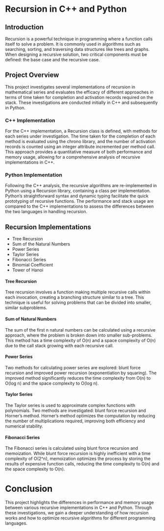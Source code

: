 # Recursion in C++ and Python

## Introduction
Recursion is a powerful technique in programming where a function calls itself to solve a problem. It is commonly used in algorithms such as searching, sorting, and traversing data structures like trees and graphs. When designing a recursive solution, two critical components must be defined: the base case and the recursive case.

## Project Overview
This project investigates several implementations of recursion in mathematical series and evaluates the efficacy of different approaches in terms of time taken for completion and activation records required on the stack. These investigations are conducted initially in C++ and subsequently in Python.

### C++ Implementation
For the C++ implementation, a Recursion class is defined, with methods for each series under investigation. The time taken for the completion of each method is evaluated using the chrono library, and the number of activation records is counted using an integer attribute incremented per method call. This approach provides a quantitative measure of both performance and memory usage, allowing for a comprehensive analysis of recursive implementations in C++.

### Python Implementation
Following the C++ analysis, the recursive algorithms are re-implemented in Python using a Recursion library, containing a class per implementation. Python’s straightforward syntax and dynamic typing facilitate the quick prototyping of recursive functions. The performance and stack usage are compared to the C++ implementations to assess the differences between the two languages in handling recursion.

## Recursion Implementations
 - Tree Recursion
 - Sum of the Natural Numbers
 - Power Series
 - Taylor Series
 - Fibonacci Series
 - Binomial Coefficient
 - Tower of Hanoi

#### Tree Recursion
Tree recursion involves a function making multiple recursive calls within each invocation, creating a branching structure similar to a tree. This technique is useful for solving problems that can be divided into smaller, similar subproblems.

#### Sum of Natural Numbers
The sum of the first n natural numbers can be calculated using a recursive approach, where the problem is broken down into smaller sub-problems. This method has a time complexity of O(n) and a space complexity of O(n) due to the call stack growing with each recursive call.

#### Power Series
Two methods for calculating power series are explored: blunt force recursion and improved power recursion (exponentiation by squaring). The improved method significantly reduces the time complexity from O(n) to O(log n) and the space complexity to O(log n).

#### Taylor Series
The Taylor series is used to approximate complex functions with polynomials. Two methods are investigated: blunt force recursion and Horner’s method. Horner’s method optimizes the computation by reducing the number of multiplications required, improving both efficiency and numerical stability.

#### Fibonacci Series
The Fibonacci series is calculated using blunt force recursion and memoization. While blunt force recursion is highly inefficient with a time complexity of O(2^n), memoization optimizes the process by storing the results of expensive function calls, reducing the time complexity to O(n) and the space complexity to O(n).

# Conclusion
This project highlights the differences in performance and memory usage between various recursive implementations in C++ and Python. Through these investigations, we gain a deeper understanding of how recursion works and how to optimize recursive algorithms for different programming languages.
